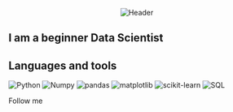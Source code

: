 <p align="center">
  <img src="hhttps://github.com/SergioKramer/SergioKramer/blob/main/assets/datas_ez2C6sq.gif?raw=true" alt="Header"/>
</p>

## I am a beginner Data Scientist

## Languages and tools
![Python](https://img.shields.io/badge/-Python-C0C0C0?style=for-the-badge&logo=python)
![Numpy](https://img.shields.io/badge/-numpy-C0C0C0?style=for-the-badge&logo=numpy)
![pandas](https://img.shields.io/badge/-Pandas-C0C0C0?style=for-the-badge&logo=pandas)
![matplotlib](https://img.shields.io/badge/-matplotlib-C0C0C0?style=for-the-badge&logo=python)
![scikit-learn](https://img.shields.io/badge/-scikitlearn-C0C0C0?style=for-the-badge&logo=scikit-learn)
![SQL](https://img.shields.io/badge/-SQL-C0C0C0?style=for-the-badge&logo=mysql&logoColor=000000)

Follow me

